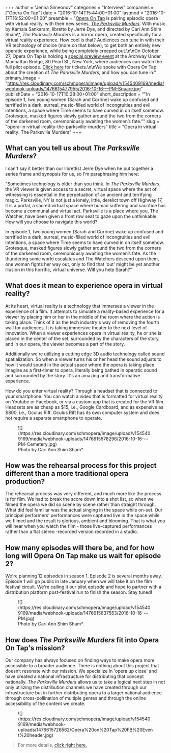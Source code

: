 +++
author = "Jenna Simeonov"
categories = "Interview"
companies = ["Opera On Tap"]
date = "2016-10-14T15:44:00+01:00"
lastmod = "2016-10-17T16:52:00+01:00"
preamble = "[Opera On Tap](/scene/companies/opera-on-tap/) is pairing episodic opera with virtual reality, with their new series, [*The Parksville Murders*](http://theparksvillemurders.com/). With music by Kamala Sankaram, libretto by Jerre Dye, and directed by Cari Ann Shim Sham\\*, *The Parksville Murders* is a horror opera, created specifically for a virtual reality experience. How cool is that? Audiences can tune in with their VR technology of choice (more on that below), to get both an entirely new operatic experience, while being completely creeped out.\n\nOn October 27, Opera On Tap is holding a [special preview event](https://www.eventbrite.com/e/the-parksville-murders-exclusive-preview-event-tickets-28072123477) at the Archway Under Manhattan Bridge, 80 Pearl St., New York, where audiences can watch the full pilot episode. [Click here](https://www.eventbrite.com/e/the-parksville-murders-exclusive-preview-event-tickets-28072123477) for tickets.\n\nWe spoke with Opera On Tap about the creation of *The Parksville Murders*, and how you can tune in."
primary_image = "https://res.cloudinary.com/schmopera/image/upload/v1545409169/media/webhook-uploads/1476615477955/2016-10-16---PM-Square.jpg"
publishDate = "2016-10-17T10:28:00+01:00"
short_description = "&quot;In episode 1, two young women (Sarah and Corrine) wake up confused and terrified in a dark, surreal, music-filled world of incongruities and evil intentions, a space where Time seems to have curved in on itself somehow. Grotesque, masked figures slowly gather around the two from the corners of the darkened room, ceremoniously awaiting the women’s fate.&quot;"
slug = "opera-in-virtual-reality-the-parksville-murders"
title = "Opera in virtual reality: The Parksville Murders"
+++

## What can you tell us about *The Parksville Murders*?

I can't say it better than our librettist Jerre Dye when he put together a series frame and synopsis for us, so I'm paraphrasing him here:

"Sometimes technology is older than you think. In *The Parksville Murders*, the VR viewer is given access to a secret, virtual space where the act of witnessing is essential in the perpetuation of an ancient and terrifying magic. Parksville, NY is not just a lonely, little, derelict town off Highway 17, it is a portal, a sacred virtual space where human suffering and sacrifice has become a communal and virtual act. Parksville is a place where you, The Watcher, have been given a front row seat to gaze upon the unthinkable. How will you choose to navigate this world?

In episode 1, two young women (Sarah and Corrine) wake up confused and terrified in a dark, surreal, music-filled world of incongruities and evil intentions, a space where Time seems to have curved in on itself somehow. Grotesque, masked figures slowly gather around the two from the corners of the darkened room, ceremoniously awaiting the women’s fate. As the thundering sonic world escalates and The Watchers descend upon them, one woman fights her way out, only to find that 'out' might be yet another illusion in this horrific, virtual universe. Will you help Sarah?"
 
## What does it mean to experience opera in virtual reality?

At its heart, virtual reality is a technology that immerses a viewer in the experience of a film.  It attempts to simulate a reality-based experience for a viewer by placing him or her in the middle of the room where the action is taking place.  Think of it as the tech industry's way of removing the fourth wall for audiences. It is taking immersive theater to the next level of innovation. When a viewer experiences opera in virtual reality, he or she is placed in the center of the set, surrounded by the characters of the story, and in our opera, the viewer becomes a part of the story.  

Additionally we're utilizing a cutting edge 3D audio technology called sound spatialization.  So when a viewer turns his or her head the sound adjusts to how it would sound in the actual space where the opera is taking place.  Imagine as a first-timer to opera, literally being bathed in operatic sound and surrounded by the story.  It's an amazing and transformative experience.  

How do you enter virtual reality?  Through a headset that is connected to your smartphone.  You can watch a video that is formatted for virtual reality on Youtube or Facebook, or via a custom app that is created for the VR film.  Headsets are as cheap as $15, i.e., Google Cardboard, and as expensive as $800, i.e., Oculus Rift. Oculus Rift has its own computer system and does not require a separate smartphone to operate.

<figure data-type="image">
![](https://res.cloudinary.com/schmopera/image/upload/v1545409169/media/webhook-uploads/1476615578296/2016-10-16---PM-Cemetery.jpg)
<figcaption>Photo by Cari Ann Shim Sham*.</figcaption>
</figure>

## How was the rehearsal process for this project different than a more traditional opera production? 

The rehearsal process was very different, and much more like the process is for film.  We had to break the score down into a shot list, so when we filmed the opera we did so scene by scene rather than straight through. What did feel familiar was the actual singing in the space while on-set.  Our principal performers’ performances were captured live in the space while we filmed and the result is glorious, ambient and blooming.  That is what you will hear when you watch the film - those live-captured performances rather than a flat stereo -recorded version recorded in a studio.

## How many episodes will there be, and for how long will Opera On Tap make us wait for episode 2?

We're planning 12 episodes in season 1.  Episode 2 is several months away.  Episode 1 will go public in late January when we will take it on the film festival circuit.  We're calling it our pilot episode and hope to partner with a distribution platform post-festival run to finish the season.  Stay tuned!

<figure data-type="image">
![](https://res.cloudinary.com/schmopera/image/upload/v1545409169/media/webhook-uploads/1476615637553/2016-10-16---PM.jpg)
<figcaption>Photo by Cari Ann Shim Sham*.</figcaption>
</figure>

## How does *The Parksville Murders* fit into Opera On Tap's mission?

Our company has always focused on finding ways to make opera more accessible to a broader audience. There is nothing about this project that doesn’t resonate with our mission.  We specialize in 'opera up close' and have created a national infrastructure for distributing that concept nationally. *The Parksville Murders* allows us to take a logical next step in not only utilizing the distribution channels we have created through our infrastructure but in further distributing opera to a larger national audience through cross-pollination of multiple genres and through the online accessibility of the content we create.

<figure data-type="image">
![](https://res.cloudinary.com/schmopera/image/upload/v1545409169/media/webhook-uploads/1476615726562/Opera%20on%20Tap%20FB%20Event%20header.jpg)
</figure>

>For more details, [click right here.](http://theparksvillemurders.com/)
